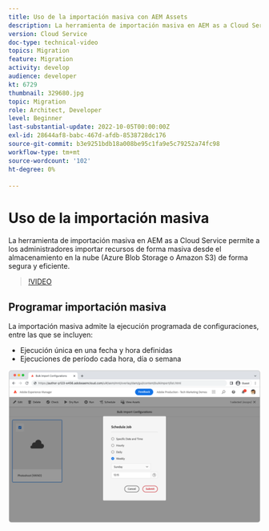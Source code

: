 ```yaml
---
title: Uso de la importación masiva con AEM Assets
description: La herramienta de importación masiva en AEM as a Cloud Service permite a los administradores importar recursos de forma masiva desde el almacenamiento en la nube (Azure Blob Storage o Amazon S3) de forma segura y eficiente.
version: Cloud Service
doc-type: technical-video
topics: Migration
feature: Migration
activity: develop
audience: developer
kt: 6729
thumbnail: 329680.jpg
topic: Migration
role: Architect, Developer
level: Beginner
last-substantial-update: 2022-10-05T00:00:00Z
exl-id: 28644af8-babc-467d-afdb-8538728dc176
source-git-commit: b3e9251bdb18a008be95c1fa9e5c79252a74fc98
workflow-type: tm+mt
source-wordcount: '102'
ht-degree: 0%

---
```


# Uso de la importación masiva

La herramienta de importación masiva en AEM as a Cloud Service permite a los administradores importar recursos de forma masiva desde el almacenamiento en la nube (Azure Blob Storage o Amazon S3) de forma segura y eficiente.

>[!VIDEO](https://video.tv.adobe.com/v/329680?quality=12&learn=on)

## Programar importación masiva

La importación masiva admite la ejecución programada de configuraciones, entre las que se incluyen:

+ Ejecución única en una fecha y hora definidas
+ Ejecuciones de período cada hora, día o semana

![Programación de importación masiva](./assets/bulk-import/schedule.png)